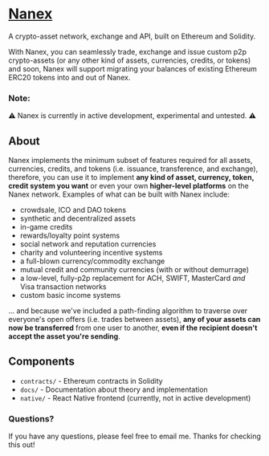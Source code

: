 [Nanex](https://github.com/sunny-g/nanex)
=============================================
<!--
[![Dependency Status](https://david-dm.org/sunny-g/whuffie.svg?path=frontend)](https://david-dm.org/sunny-g/whuffie?path=native)
[![devDependency Status](https://david-dm.org/sunny-g/whuffie/dev-status.svg?path=frontend)](https://david-dm.org/sunny-g/whuffie?path=native#info=devDependencies)
[![Join the chat at https://gitter.im/sunny-g/whuffie](https://badges.gitter.im/Join%20Chat.svg)](https://gitter.im/sunny-g/whuffie)
-->

A crypto-asset network, exchange and API, built on Ethereum and Solidity.

With Nanex, you can seamlessly trade, exchange and issue custom p2p crypto-assets (or any other kind of assets, currencies, credits, or tokens) and soon, Nanex will support migrating your balances of existing Ethereum ERC20 tokens into and out of Nanex. 


### Note:

:warning: Nanex is currently in active development, experimental and untested. :warning:

About
-----

Nanex implements the minimum subset of features required for all assets, currencies, credits, and tokens (i.e. issuance, transference, and exchange), therefore, you can use it to implement **any kind of asset, currency, token, credit system you want** or even your own **higher-level platforms** on the Nanex network. Examples of what can be built with Nanex include:

- crowdsale, ICO and DAO tokens
- synthetic and decentralized assets
- in-game credits
- rewards/loyalty point systems
- social network and reputation currencies
- charity and volunteering incentive systems
- a full-blown currency/commodity exchange
- mutual credit and community currencies (with or without demurrage)
- a low-level, fully-p2p replacement for ACH, SWIFT, MasterCard *and* Visa transaction networks
- custom basic income systems

... and because we've included a path-finding algorithm to traverse over everyone's open offers (i.e. trades between assets), **any of your assets can now be transferred** from one user to another, **even if the recipient doesn't accept the asset you're sending**.

Components
----------

- `contracts/` - Ethereum contracts in Solidity
- `docs/` - Documentation about theory and implementation
- `native/` - React Native frontend (currently, not in active development)

### Questions?

If you have any questions, please feel free to email me. Thanks for checking this out!
